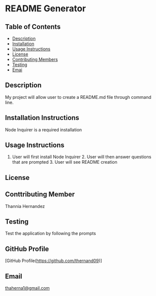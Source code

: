# README Generator

  ## Table of Contents
  * [Description](#Description)
  * [Installation](#Installation-Instructions)
  * [Usage Instructions](#Usage-Instructions)
  * [License](#License)
  * [Contributing Members](#Contributing-Members)
  * [Testing](#Testing)    
  * [Emai](#Email)
  
  ## Description
  My project will allow user to create a README.md file through command line.

  ## Installation Instructions
  Node Inquirer is a required installation

  ## Usage Instructions
  1. User will first install Node Inquirer 2. User will then answer questions that are prompted 3. User will see README creation

  ## License
  
  
  ## Conttributing Member
  Thannia Hernandez

  ## Testing
  Test the application by following the prompts 

  ## GitHub Profile
  [GitHub Profile(https://github.com/thernand09)]
  
  ## Email
  thaherna1@gmail.com
  